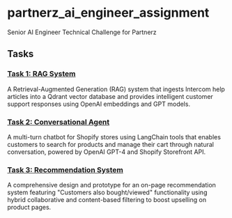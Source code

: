 # partnerz_ai_engineer_assignment
Senior AI Engineer Technical Challenge for Partnerz

## Tasks

### [Task 1: RAG System](task1/)
A Retrieval-Augmented Generation (RAG) system that ingests Intercom help articles into a Qdrant vector database and provides intelligent customer support responses using OpenAI embeddings and GPT models.

### [Task 2: Conversational Agent](task2/)
A multi-turn chatbot for Shopify stores using LangChain tools that enables customers to search for products and manage their cart through natural conversation, powered by OpenAI GPT-4 and Shopify Storefront API.

### [Task 3: Recommendation System](task3/)
A comprehensive design and prototype for an on-page recommendation system featuring "Customers also bought/viewed" functionality using hybrid collaborative and content-based filtering to boost upselling on product pages.
